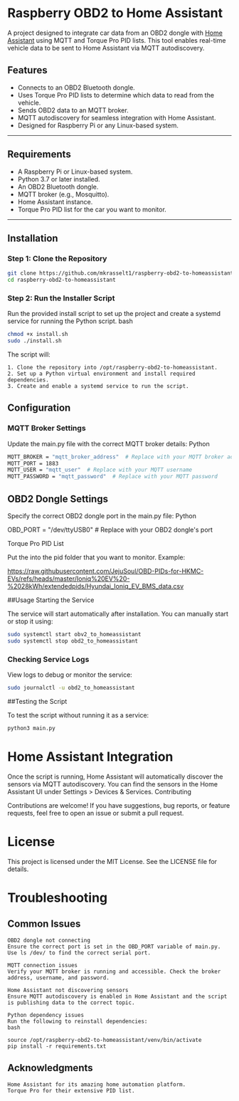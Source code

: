# Raspberry OBD2 to Home Assistant

A project designed to integrate car data from an OBD2 dongle with [Home Assistant](https://www.home-assistant.io/) using MQTT and Torque Pro PID lists. This tool enables real-time vehicle data to be sent to Home Assistant via MQTT autodiscovery.

## Features

- Connects to an OBD2 Bluetooth dongle.
- Uses Torque Pro PID lists to determine which data to read from the vehicle.
- Sends OBD2 data to an MQTT broker.
- MQTT autodiscovery for seamless integration with Home Assistant.
- Designed for Raspberry Pi or any Linux-based system.

---

## Requirements

- A Raspberry Pi or Linux-based system.
- Python 3.7 or later installed.
- An OBD2 Bluetooth dongle.
- MQTT broker (e.g., Mosquitto).
- Home Assistant instance.
- Torque Pro PID list for the car you want to monitor.

---

## Installation

### Step 1: Clone the Repository

```bash
git clone https://github.com/mkrasselt1/raspberry-obd2-to-homeassistant.git
cd raspberry-obd2-to-homeassistant
```

### Step 2: Run the Installer Script

Run the provided install script to set up the project and create a systemd service for running the Python script.
bash

```bash
chmod +x install.sh
sudo ./install.sh
```

The script will:

    1. Clone the repository into /opt/raspberry-obd2-to-homeassistant.
    2. Set up a Python virtual environment and install required dependencies.
    3. Create and enable a systemd service to run the script.

## Configuration
### MQTT Broker Settings

Update the main.py file with the correct MQTT broker details:
Python

```bash
MQTT_BROKER = "mqtt_broker_address"  # Replace with your MQTT broker address
MQTT_PORT = 1883
MQTT_USER = "mqtt_user"  # Replace with your MQTT username
MQTT_PASSWORD = "mqtt_password"  # Replace with your MQTT password
```

## OBD2 Dongle Settings

Specify the correct OBD2 dongle port in the main.py file:
Python

OBD_PORT = "/dev/ttyUSB0"  # Replace with your OBD2 dongle's port

Torque Pro PID List

Put the into the pid folder that you want to monitor. Example:

https://raw.githubusercontent.com/JejuSoul/OBD-PIDs-for-HKMC-EVs/refs/heads/master/Ioniq%20EV%20-%2028kWh/extendedpids/Hyundai_Ioniq_EV_BMS_data.csv

##Usage
Starting the Service

The service will start automatically after installation. You can manually start or stop it using:

```bash
sudo systemctl start obv2_to_homeassistant
sudo systemctl stop obd2_to_homeassistant
```

### Checking Service Logs

View logs to debug or monitor the service:

```bash
sudo journalctl -u obd2_to_homeassistant
```

##Testing the Script

To test the script without running it as a service:

```bash
python3 main.py
```

# Home Assistant Integration

Once the script is running, Home Assistant will automatically discover the sensors via MQTT autodiscovery. You can find the sensors in the Home Assistant UI under Settings > Devices & Services.
Contributing

Contributions are welcome! If you have suggestions, bug reports, or feature requests, feel free to open an issue or submit a pull request.

# License

This project is licensed under the MIT License. See the LICENSE file for details.

# Troubleshooting
## Common Issues

    OBD2 dongle not connecting
    Ensure the correct port is set in the OBD_PORT variable of main.py. Use ls /dev/ to find the correct serial port.

    MQTT connection issues
    Verify your MQTT broker is running and accessible. Check the broker address, username, and password.

    Home Assistant not discovering sensors
    Ensure MQTT autodiscovery is enabled in Home Assistant and the script is publishing data to the correct topic.

    Python dependency issues
    Run the following to reinstall dependencies:
    bash

    source /opt/raspberry-obd2-to-homeassistant/venv/bin/activate
    pip install -r requirements.txt

## Acknowledgments

    Home Assistant for its amazing home automation platform.
    Torque Pro for their extensive PID list.
